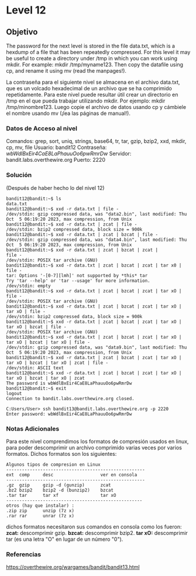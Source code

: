 # Level 12
## Objetivo
The password for the next level is stored in the file data.txt, which is a hexdump of a file that has been repeatedly compressed. For this level it may be useful to create a directory under /tmp in which you can work using mkdir. For example: mkdir /tmp/myname123. Then copy the datafile using cp, and rename it using mv (read the manpages!).

La contraseña para el siguiente nivel se almacena en el archivo data.txt, que es un volcado hexadecimal de un archivo que se ha comprimido repetidamente. Para este nivel puede resultar útil crear un directorio en /tmp en el que pueda trabajar utilizando mkdir. Por ejemplo: mkdir /tmp/minombre123. Luego copie el archivo de datos usando cp y cámbiele el nombre usando mv (¡lea las páginas de manual!).
### Datos de Acceso al nivel
Comandos: grep, sort, uniq, strings, base64, tr, tar, gzip, bzip2, xxd, mkdir, cp, mv, file
Usuario: bandit12
Contraseña: *wbWdlBxEir4CaE8LaPhauuOo6pwRmrDw* 
Servidor: bandit.labs.overthewire.org
Puerto: 2220
### Solución
(Después de haber hecho lo del nivel 12)
```
bandit12@bandit:~$ ls
data.txt
bandit12@bandit:~$ xxd -r data.txt | file -
/dev/stdin: gzip compressed data, was "data2.bin", last modified: Thu Oct  5 06:19:20 2023, max compression, from Unix
bandit12@bandit:~$ xxd -r data.txt | zcat | file -
/dev/stdin: bzip2 compressed data, block size = 900k
bandit12@bandit:~$ xxd -r data.txt | zcat | bzcat | file -
/dev/stdin: gzip compressed data, was "data4.bin", last modified: Thu Oct  5 06:19:20 2023, max compression, from Unix
bandit12@bandit:~$ xxd -r data.txt | zcat | bzcat | zcat |
file -
/dev/stdin: POSIX tar archive (GNU)
bandit12@bandit:~$ xxd -r data.txt | zcat | bzcat | zcat | tar x0 | file -
tar: Options '-[0-7][lmh]' not supported by *this* tar
Try 'tar --help' or 'tar --usage' for more information.
/dev/stdin: empty
bandit12@bandit:~$ xxd -r data.txt | zcat | bzcat | zcat | tar xO | file -
/dev/stdin: POSIX tar archive (GNU)
bandit12@bandit:~$ xxd -r data.txt | zcat | bzcat | zcat | tar xO | tar xO | file -
/dev/stdin: bzip2 compressed data, block size = 900k
bandit12@bandit:~$ xxd -r data.txt | zcat | bzcat | zcat | tar xO | tar xO | bzcat | file -
/dev/stdin: POSIX tar archive (GNU)
bandit12@bandit:~$ xxd -r data.txt | zcat | bzcat | zcat | tar xO | tar xO | bzcat | tar xO | file -
/dev/stdin: gzip compressed data, was "data9.bin", last modified: Thu Oct  5 06:19:20 2023, max compression, from Unix
bandit12@bandit:~$ xxd -r data.txt | zcat | bzcat | zcat | tar xO | tar xO | bzcat | tar xO | zcat | file -
/dev/stdin: ASCII text
bandit12@bandit:~$ xxd -r data.txt | zcat | bzcat | zcat | tar xO | tar xO | bzcat | tar xO | zcat
The password is wbWdlBxEir4CaE8LaPhauuOo6pwRmrDw
bandit12@bandit:~$ exit
logout
Connection to bandit.labs.overthewire.org closed.

C:Users/User> ssh bandit13@bandit.labs.overthewire.org -p 2220
Enter password: wbWdlBxEir4CaE8LaPhauuOo6pwRmrDw
```
### Notas Adicionales
Para este nivel comprendimos los formatos de compresión usados en linux, para poder descomprimir un archivo comprimido varias veces por varios formatos. Dichos formatos son los siguientes:
```
Algunos tipos de compresion en Linux
-----------------------------------------------------
ext  comp     desc                  ver en consola
-----------------------------------------------------
.gz  gzip     gzip -d (gunzip)      zcat
.bz2 bzip2    bzip2 -d (bunzip2)    bzcat
.tar tar      tar xf                tar xO
----------------------------------------------------
otros (hay que instalar) :
.zip zip      unzip (7z x)
.rar rar      unrar (7z x)
```
dichos formatos necesitaron sus comandos en consola como los fueron:
**zcat:** descomprimir gzip.
**bzcat:** descomprimir bzip2.
**tar xO:** descomprimir tar (es una letra "O" en lugar de un número "0").
### Referencias
https://overthewire.org/wargames/bandit/bandit13.html